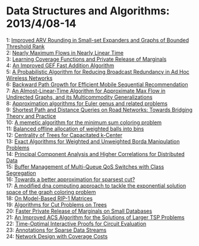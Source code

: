 # Data Structures and Algorithms: 2013/4/08-14  
1: [Improved ARV Rounding in Small-set Expanders and Graphs of Bounded  Threshold Rank](https://doi.org/10.48550/arXiv.1304.2060)  
2: [Nearly Maximum Flows in Nearly Linear Time](https://doi.org/10.48550/arXiv.1304.2077)  
3: [Learning Coverage Functions and Private Release of Marginals](https://doi.org/10.48550/arXiv.1304.2079)  
4: [An Improved GEF Fast Addition Algorithm](https://doi.org/10.48550/arXiv.1304.2110)  
5: [A Probabilistic Algorithm for Reducing Broadcast Redundancy in Ad Hoc  Wireless Networks](https://doi.org/10.48550/arXiv.1304.2112)  
6: [Backward Path Growth for Efficient Mobile Sequential Recommendation](https://doi.org/10.48550/arXiv.1304.2144)  
7: [An Almost-Linear-Time Algorithm for Approximate Max Flow in Undirected  Graphs, and its Multicommodity Generalizations](https://doi.org/10.48550/arXiv.1304.2338)  
8: [Approximation algorithms for Euler genus and related problems](https://doi.org/10.48550/arXiv.1304.2416)  
9: [Shortest Path and Distance Queries on Road Networks: Towards Bridging  Theory and Practice](https://doi.org/10.48550/arXiv.1304.2576)  
10: [A memetic algorithm for the minimum sum coloring problem](https://doi.org/10.48550/arXiv.1304.2641)  
11: [Balanced offline allocation of weighted balls into bins](https://doi.org/10.48550/arXiv.1304.2881)  
12: [Centrality of Trees for Capacitated k-Center](https://doi.org/10.48550/arXiv.1304.2983)  
13: [Exact Algorithms for Weighted and Unweighted Borda Manipulation Problems](https://doi.org/10.48550/arXiv.1304.3145)  
14: [Principal Component Analysis and Higher Correlations for Distributed  Data](https://doi.org/10.48550/arXiv.1304.3162)  
15: [Buffer Management of Multi-Queue QoS Switches with Class Segregation](https://doi.org/10.48550/arXiv.1304.3172)  
16: [Towards a better approximation for sparsest cut?](https://doi.org/10.48550/arXiv.1304.3365)  
17: [A modified dna computing approach to tackle the exponential solution  space of the graph coloring problem](https://doi.org/10.48550/arXiv.1304.3541)  
18: [On Model-Based RIP-1 Matrices](https://doi.org/10.48550/arXiv.1304.3604)  
19: [Algorithms for Cut Problems on Trees](https://doi.org/10.48550/arXiv.1304.3653)  
20: [Faster Private Release of Marginals on Small Databases](https://doi.org/10.48550/arXiv.1304.3754)  
21: [An Improved ACS Algorithm for the Solutions of Larger TSP Problems](https://doi.org/10.48550/arXiv.1304.3763)  
22: [Time-Optimal Interactive Proofs for Circuit Evaluation](https://doi.org/10.48550/arXiv.1304.3812)  
23: [Annotations for Sparse Data Streams](https://doi.org/10.48550/arXiv.1304.3816)  
24: [Network Design with Coverage Costs](https://doi.org/10.48550/arXiv.1304.3868)  